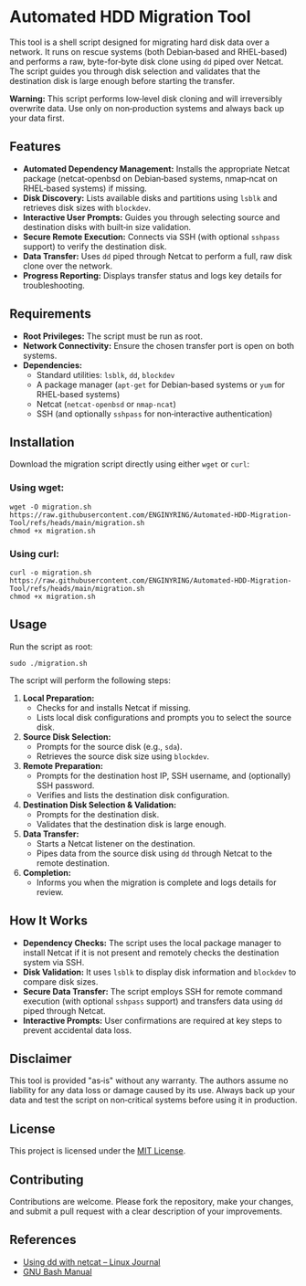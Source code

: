 Automated HDD Migration Tool
============================

This tool is a shell script designed for migrating hard disk data over a network. It runs on rescue systems (both Debian‑based and RHEL‑based) and performs a raw, byte-for‑byte disk clone using `dd` piped over Netcat. The script guides you through disk selection and validates that the destination disk is large enough before starting the transfer.

**Warning:** This script performs low‑level disk cloning and will irreversibly overwrite data. Use only on non‑production systems and always back up your data first.

Features
--------

*   **Automated Dependency Management:** Installs the appropriate Netcat package (netcat‑openbsd on Debian‑based systems, nmap‑ncat on RHEL‑based systems) if missing.
*   **Disk Discovery:** Lists available disks and partitions using `lsblk` and retrieves disk sizes with `blockdev`.
*   **Interactive User Prompts:** Guides you through selecting source and destination disks with built‑in size validation.
*   **Secure Remote Execution:** Connects via SSH (with optional `sshpass` support) to verify the destination disk.
*   **Data Transfer:** Uses `dd` piped through Netcat to perform a full, raw disk clone over the network.
*   **Progress Reporting:** Displays transfer status and logs key details for troubleshooting.

Requirements
------------

*   **Root Privileges:** The script must be run as root.
*   **Network Connectivity:** Ensure the chosen transfer port is open on both systems.
*   **Dependencies:**
    *   Standard utilities: `lsblk`, `dd`, `blockdev`
    *   A package manager (`apt-get` for Debian‑based systems or `yum` for RHEL‑based systems)
    *   Netcat (`netcat‑openbsd` or `nmap‑ncat`)
    *   SSH (and optionally `sshpass` for non‑interactive authentication)

Installation
------------

Download the migration script directly using either `wget` or `curl`:

### Using wget:

    wget -O migration.sh https://raw.githubusercontent.com/ENGINYRING/Automated-HDD-Migration-Tool/refs/heads/main/migration.sh
    chmod +x migration.sh

### Using curl:

    curl -o migration.sh https://raw.githubusercontent.com/ENGINYRING/Automated-HDD-Migration-Tool/refs/heads/main/migration.sh
    chmod +x migration.sh

Usage
-----

Run the script as root:

    sudo ./migration.sh

The script will perform the following steps:

1.  **Local Preparation:**
    *   Checks for and installs Netcat if missing.
    *   Lists local disk configurations and prompts you to select the source disk.
2.  **Source Disk Selection:**
    *   Prompts for the source disk (e.g., `sda`).
    *   Retrieves the source disk size using `blockdev`.
3.  **Remote Preparation:**
    *   Prompts for the destination host IP, SSH username, and (optionally) SSH password.
    *   Verifies and lists the destination disk configuration.
4.  **Destination Disk Selection & Validation:**
    *   Prompts for the destination disk.
    *   Validates that the destination disk is large enough.
5.  **Data Transfer:**
    *   Starts a Netcat listener on the destination.
    *   Pipes data from the source disk using `dd` through Netcat to the remote destination.
6.  **Completion:**
    *   Informs you when the migration is complete and logs details for review.

How It Works
------------

*   **Dependency Checks:** The script uses the local package manager to install Netcat if it is not present and remotely checks the destination system via SSH.
*   **Disk Validation:** It uses `lsblk` to display disk information and `blockdev` to compare disk sizes.
*   **Secure Data Transfer:** The script employs SSH for remote command execution (with optional `sshpass` support) and transfers data using `dd` piped through Netcat.
*   **Interactive Prompts:** User confirmations are required at key steps to prevent accidental data loss.

Disclaimer
----------

This tool is provided "as‑is" without any warranty. The authors assume no liability for any data loss or damage caused by its use. Always back up your data and test the script on non‑critical systems before using it in production.

License
-------

This project is licensed under the [MIT License](LICENSE).

Contributing
------------

Contributions are welcome. Please fork the repository, make your changes, and submit a pull request with a clear description of your improvements.

References
----------

*   [Using dd with netcat – Linux Journal](https://www.linuxjournal.com/article/10076)
*   [GNU Bash Manual](https://www.gnu.org/software/bash/manual/bash.html)
